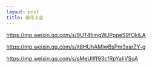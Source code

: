 ```yaml
---
layout: post
title: 菊花上盆
---
```


https://mp.weixin.qq.com/s/9UT4timgWJPppeS9fOkiLA

https://mp.weixin.qq.com/s/it8HUhAMiwBsPm3xarZY-g

https://mp.weixin.qq.com/s/sMeUlIff93cfRpYaIiVSoA